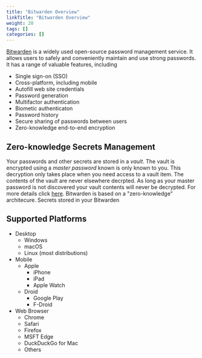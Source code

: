 ```yaml
---
title: "Bitwarden Overview"
linkTitle: "Bitwarden Overview"
weight: 20
tags: []
categories: []
---
```


[Bitwarden](https://bitwarden.com/) is a widely used open-source password management service.
It allows users to safely and conveniently maintain and use strong passwords.
It has a range of valuable features, including 
  - Single sign-on (SSO)
  - Cross-platform, including mobile
  - Autofill web site credentials
  - Password generation
  - Multifactor authentication
  - Biometic authenticaton
  - Password history
  - Secure sharing of passwords between users
  - Zero-knowledge end-to-end encryption

## Zero-knowledge Secrets Management

Your passwords and other secrets are stored in a _vault_. 
The vault is encrypted using a _master password_ known is only known to you.
This decryption only takes place when you need access to a vault item.
The contents of the vault are never elsewhere decrpted.
As long as your master password is not discovered your vault contents will never be decrypted.
For more details click [here](https://bitwarden.com/help/bitwarden-security-white-paper/#overview-of-the-master-password-hashing,-key-derivation,-and-encryption-process).
Bitwarden is based on a "zero-knowledge" architecure. Secrets stored in your Bitwarden 

## Supported Platforms

  - Desktop
    - Windows
    - macOS
    - Linux (most distributions)
  - Mobile
    - Apple
      - iPhone
      - iPad
      - Apple Watch
    - Droid
      - Google Play
      - F-Droid
  - Web Browser
    - Chrome
    - Safari
    - Firefox
    - MSFT Edge
    - DuckDuckGo for Mac
    - Others
